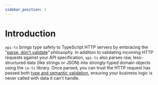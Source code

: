 ```yaml
---
sidebar_position: 1
---
```


# Introduction

`api-ts` brings type safety to TypeScript HTTP servers by embracing the "[parse, don't
validate]" philosophy. In addition to validating incoming HTTP requests against your API
specification, `api-ts` also parses raw, less-structured data (like strings or JSON)
into strongly-typed domain objects using the `io-ts` library. Once parsed, you can trust
the HTTP request has passed both [type and semantic validation], ensuring your business
logic is never called with data it can't handle.

[parse, don't validate]:
  https://lexi-lambda.github.io/blog/2019/11/05/parse-don-t-validate/
[type and semantic validation]:
  https://bitgo.github.io/api-ts/docs/tutorial-basics/create-an-api-spec/#what-problem-does-io-ts-http-solve
